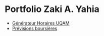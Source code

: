 # Portfolio Zaki A. Yahia

- [Générateur Horaires UQAM](http://zicozico.pythonanywhere.com/)
- [Prévisions boursières](http://zicozico.pythonanywhere.com/)
